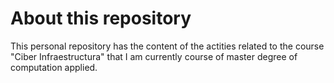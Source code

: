 # About this repository
This personal repository has the content of the actities related to the course "Ciber Infraestructura" that I am currently course of master degree of computation applied.